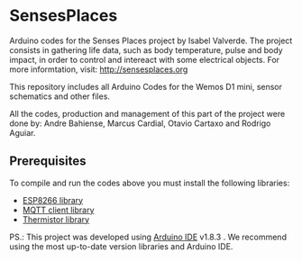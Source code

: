 # SensesPlaces
Arduino codes for the Senses Places project by Isabel Valverde.
The project consists in gathering life data, such as body temperature, pulse and body impact, in order to control and intereact with some electrical objects.
For more informtation, visit: http://sensesplaces.org

This repository includes all Arduino Codes for the Wemos D1 mini, sensor schematics and other files.

All the codes, production and management of this part of the project were done by: Andre Bahiense, Marcus Cardial, Otavio Cartaxo and Rodrigo Aguiar.

## Prerequisites

To compile and run the codes above you must install the following libraries:

* [ESP8266 library](https://github.com/esp8266/Arduino.git)
* [MQTT client library](https://github.com/knolleary/pubsubclient.git)
* [Thermistor library](https://www.arduinolibraries.info/libraries/thermistor)

PS.: This project was developed using [Arduino IDE](https://www.arduino.cc/en/Main/Software) v1.8.3 . We recommend using the most up-to-date version libraries and Arduino IDE.
